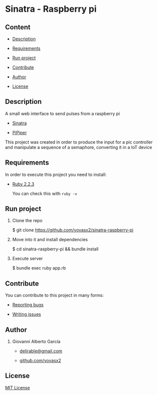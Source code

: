 # Sinatra - Raspberry pi

## Content

* [Description](#description)

* [Requirements](#requirements)

* [Run project](#run-project)

* [Contribute](#contribute)

* [Author](#author)

* [License](#license)

<a name="description"/>

## Description

A small web interface to send pulses from a raspberry pi

* [Sinatra](https://sinatrarb.com)

* [PiPiper](https://github.com/jwhitehorn/pi_piper)


This project was created in order to produce the input for a pic controller and
manipulate a sequence of a semaphore, converting it in a IoT device

<a name="requirements"/>

## Requirements

In order to execute this project you need to install:

* [Ruby 2.2.3](https://www.ruby-lang.org/es/news/2015/08/18/ruby-2-2-3-released/)

  You can check this with `ruby -v`

<a name="run-project"/>

## Run project

1. Clone the repo

      $ git clone https://github.com/yovasx2/sinatra-raspberry-pi

2. Move into it and install dependencies

    $ cd sinatra-raspberry-pi && bundle install

3. Execute server

    $ bundle exec ruby app.rb


<a name="contribute"/>

## Contribute

You can contribute to this project in many forms:

* [Reporting bugs](https://github.com/yovasx2/sinatra-raspberry-pi/issues)

* [Writing issues](https://github.com/yovasx2/sinatra-raspberry-pi/issues)


<a name="author"/>

## Author

1. Giovanni Alberto García

    * <a href="mailto:delirable@gmail.com">delirable@gmail.com</a>

    * [github.com/yovasx2](http://github.com/yovasx2)

<a name="license"/>

## License

[MIT License](http://choosealicense.com/licenses/mit/)
